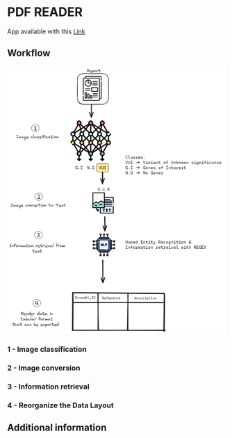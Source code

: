 # PDF READER 

App available with this [Link](https://f1pdfreader.streamlit.app/)

## Workflow
<img src="./data_extraction_workflow.png" bacbackground-color="white" title="hover text">

### 1 - Image classification

### 2 - Image conversion
    
### 3 - Information retrieval 
    
### 4 - Reorganize the Data Layout  


## Additional information